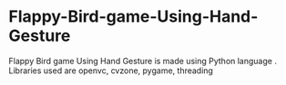 # Flappy-Bird-game-Using-Hand-Gesture
Flappy Bird game Using Hand Gesture is made using Python language .
Libraries used are openvc, cvzone, pygame, threading

